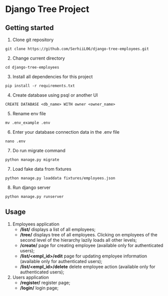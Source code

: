 <h1>Django Tree Project</h1>


<h2>Getting started</h2>

1. Clone git repository
```
git clone https://github.com/SerhiiL06/django-tree-employees.git
```

2. Change current directory
```
cd django-tree-employees
```

3. Install all dependencies for this project
```
pip install -r requirements.txt
```

4. Create database using psql or another UI
``` 
CREATE DATABASE <db_name> WITH owner <owner_name>
```

5. Rename env file
```
mv .env_example .env
```

6. Enter your database connection data in the .env file
```
nano .env
```

7. Do run migrate command
```
python manage.py migrate
```

7. Load fake data from fixtures
```
python manage.py loaddata fixtures/employees.json
```

8. Run django server
```
python manage.py runserver
```


<h2>Usage</h2>

1. Employees application
   - **/list/**  displays a list of all employees;
   - **/tree/** displays tree of all employees. Сlicking on employees of the second level of the hierarchy lazily loads all other levels;
   - **/create/** page for creating employee (available only for authenticated users);
   - **/list/<empl_id>/edit** page for updating employee information (available only for authenticated users);
   - **/list/<empl_id>/delete** delete employee action (available only for authenticated users);
2. Users application
   - **/register/** register page;
   - **/login/** login page;

